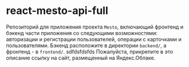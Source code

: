 # react-mesto-api-full
Репозиторий для приложения проекта `Mesto`, включающий фронтенд и бэкенд части приложения со следующими возможностями: авторизации и регистрации пользователей, операции с карточками и пользователями. Бэкенд расположите в директории `backend/`, а фронтенд - в `frontend/`. 
  sdfdsfdsfds
Пожалуйста, прикрепите в это описание ссылку на сайт, размещенный на Яндекс.Облаке.
